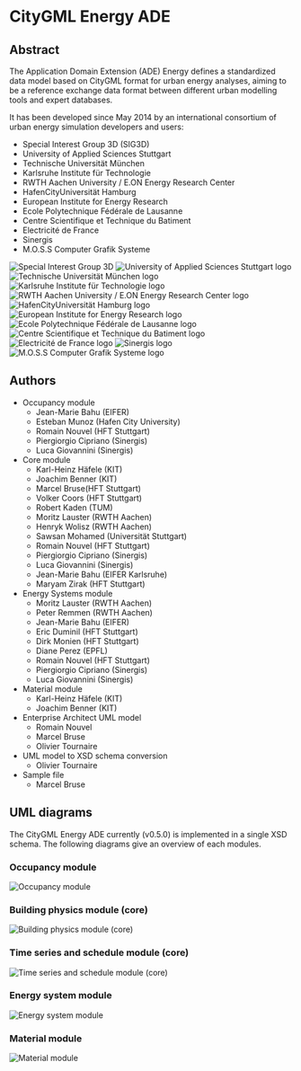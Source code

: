 # CityGML Energy ADE

## Abstract
The Application Domain Extension (ADE) Energy defines a standardized data model based on CityGML format for urban energy analyses, aiming to be a reference exchange data format between different urban modelling tools and expert databases.

It has been developed since May 2014 by an international consortium of urban energy simulation developers and users:
* Special Interest Group 3D (SIG3D)
* University of Applied Sciences Stuttgart
* Technische Universität München
* Karlsruhe Institute für Technologie
* RWTH Aachen University / E.ON Energy Research Center
* HafenCityUniversität Hamburg
* European Institute for Energy Research
* Ecole Polytechnique Fédérale de Lausanne
* Centre Scientifique et Technique du Batiment
* Electricité de France
* Sinergis
* M.O.S.S Computer Grafik Systeme

![Special Interest Group 3D](./doc/201309_SIG3D_Logo.png) ![University of Applied Sciences Stuttgart logo](./doc/hft.jpg)  ![Technische Universität München logo](./doc/tum.png)  ![Karlsruhe Institute für Technologie logo](./doc/kit.jpg)
![RWTH Aachen University / E.ON Energy Research Center logo](./doc/rwth_eon.jpg)  ![HafenCityUniversität Hamburg logo](./doc/hcu.png)  ![European Institute for Energy Research logo](./doc/eifer.png)
![Ecole Polytechnique Fédérale de Lausanne logo](./doc/epfl.png)  ![Centre Scientifique et Technique du Batiment logo](./doc/cstb.png)  ![Electricité de France logo](./doc/edf.jpg)
![Sinergis logo](./doc/sinergis.png)  ![M.O.S.S Computer Grafik Systeme logo](./doc/moss.jpg)

## Authors
* Occupancy module
	* Jean-Marie Bahu (EIFER)
	* Esteban Munoz (Hafen City University)
	* Romain Nouvel (HFT Stuttgart)
	* Piergiorgio Cipriano (Sinergis)
	* Luca Giovannini (Sinergis)
* Core module
	* Karl-Heinz Häfele (KIT)
	* Joachim Benner (KIT)
	* Marcel Bruse(HFT Stuttgart)
	* Volker Coors (HFT Stuttgart)
	* Robert Kaden (TUM)
	* Moritz Lauster (RWTH Aachen)
	* Henryk Wolisz (RWTH Aachen)
	* Sawsan Mohamed (Universität Stuttgart)
	* Romain Nouvel (HFT Stuttgart)
	* Piergiorgio Cipriano (Sinergis)
	* Luca Giovannini (Sinergis)
	* Jean-Marie Bahu (EIFER Karlsruhe)
	* Maryam Zirak (HFT Stuttgart)
* Energy Systems module
	* Moritz Lauster (RWTH Aachen)
	* Peter Remmen (RWTH Aachen)
	* Jean-Marie Bahu (EIFER)
	* Eric Duminil (HFT Stuttgart)
	* Dirk Monien (HFT Stuttgart)
	* Diane Perez (EPFL)
	* Romain Nouvel (HFT Stuttgart)
	* Piergiorgio Cipriano (Sinergis)
	* Luca Giovannini (Sinergis) 
* Material module
	* Karl-Heinz Häfele (KIT)
	* Joachim Benner (KIT)
* Enterprise Architect UML model
	* Romain Nouvel
	* Marcel Bruse
	* Olivier Tournaire
* UML model to XSD schema conversion
	* Olivier Tournaire
* Sample file
	* Marcel Bruse

## UML diagrams
The CityGML Energy ADE currently (v0.5.0) is implemented in a single XSD schema. The following diagrams give an overview of each modules.
### Occupancy module
![Occupancy module](./doc/UML_diagrams/Occupancy.png)
### Building physics module (core)
![Building physics module (core)](./doc/UML_diagrams/BuildingPhysics.png)
### Time series and schedule module (core)
![Time series and schedule module (core)](./doc/UML_diagrams/TimeSeriesAndSchedule.png)
### Energy system module
![Energy system module](./doc/UML_diagrams/EnergySystem.png)
### Material module
![Material module](./doc/UML_diagrams/Material.png)